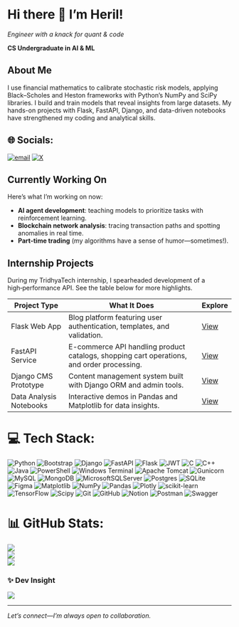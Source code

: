 
# Hi there 👋 I’m Heril!
*Engineer with a knack for quant & code*

**CS Undergraduate in AI & ML**


## About Me

I use financial mathematics to calibrate stochastic risk models, applying Black–Scholes and Heston frameworks with Python’s NumPy and SciPy libraries. I build and train models that reveal insights from large datasets. My hands-on projects with Flask, FastAPI, Django, and data-driven notebooks have strengthened my coding and analytical skills.

## 🌐 Socials:
[![email](https://img.shields.io/badge/Email-D14836?logo=gmail&logoColor=white)](mailto:herilgit9@gmail.com)
[![X](https://img.shields.io/badge/X-@HerilTech-1DA1F2?logo=twitter&logoColor=white)](https://x.com/HerilTech)


## Currently Working On

Here’s what I’m working on now:

- **AI agent development**: teaching models to prioritize tasks with reinforcement learning.
- **Blockchain network analysis**: tracing transaction paths and spotting anomalies in real time. 
- **Part-time trading** (my algorithms have a sense of humor—sometimes!).

## Internship Projects

During my TridhyaTech internship, I spearheaded development of a high‑performance API. See the table below for more highlights.



| Project Type             | What It Does                                                           | Explore                                                              |
|--------------------------|-------------------------------------------------------------------------|----------------------------------------------------------------------|
| Flask Web App            | Blog platform featuring user authentication, templates, and validation. | [View](https://github.com/Heril9/TridhyaTech-internship/tree/main/Flaskproject)      |
| FastAPI Service          | E-commerce API handling product catalogs, shopping cart operations, and order processing.         | [View](https://github.com/Heril9/TridhyaTech-internship/tree/main/Fastapi_project)   |(https://github.com/Heril9/TridhyaTech-internship/tree/main/Fastapi_project)   |
| Django CMS Prototype     | Content management system built with Django ORM and admin tools.        | [View](https://github.com/Heril9/TridhyaTech-internship/tree/main/Django_project)    |
| Data Analysis Notebooks  | Interactive demos in Pandas and Matplotlib for data insights.           | [View](https://github.com/Heril9/TridhyaTech-internship/tree/main/pandas_numpy_project) |



# 💻 Tech Stack:
![Python](https://img.shields.io/badge/python-3670A0?style=for-the-badge&logo=python&logoColor=ffdd54) ![Bootstrap](https://img.shields.io/badge/bootstrap-%238511FA.svg?style=for-the-badge&logo=bootstrap&logoColor=white) ![Django](https://img.shields.io/badge/django-%23092E20.svg?style=for-the-badge&logo=django&logoColor=white) ![FastAPI](https://img.shields.io/badge/FastAPI-005571?style=for-the-badge&logo=fastapi) ![Flask](https://img.shields.io/badge/flask-%23000.svg?style=for-the-badge&logo=flask&logoColor=white) ![JWT](https://img.shields.io/badge/JWT-black?style=for-the-badge&logo=JSON%20web%20tokens) ![C](https://img.shields.io/badge/c-%2300599C.svg?style=for-the-badge&logo=c&logoColor=white) ![C++](https://img.shields.io/badge/c++-%2300599C.svg?style=for-the-badge&logo=c%2B%2B&logoColor=white) ![Java](https://img.shields.io/badge/java-%23ED8B00.svg?style=for-the-badge&logo=openjdk&logoColor=white) ![PowerShell](https://img.shields.io/badge/PowerShell-%235391FE.svg?style=for-the-badge&logo=powershell&logoColor=white) ![Windows Terminal](https://img.shields.io/badge/Windows%20Terminal-%234D4D4D.svg?style=for-the-badge&logo=windows-terminal&logoColor=white) ![Apache Tomcat](https://img.shields.io/badge/apache%20tomcat-%23F8DC75.svg?style=for-the-badge&logo=apache-tomcat&logoColor=black) ![Gunicorn](https://img.shields.io/badge/gunicorn-%298729.svg?style=for-the-badge&logo=gunicorn&logoColor=white) ![MySQL](https://img.shields.io/badge/mysql-4479A1.svg?style=for-the-badge&logo=mysql&logoColor=white) ![MongoDB](https://img.shields.io/badge/MongoDB-%234ea94b.svg?style=for-the-badge&logo=mongodb&logoColor=white) ![MicrosoftSQLServer](https://img.shields.io/badge/Microsoft%20SQL%20Server-CC2927?style=for-the-badge&logo=microsoft%20sql%20server&logoColor=white) ![Postgres](https://img.shields.io/badge/postgres-%23316192.svg?style=for-the-badge&logo=postgresql&logoColor=white) ![SQLite](https://img.shields.io/badge/sqlite-%2307405e.svg?style=for-the-badge&logo=sqlite&logoColor=white) ![Figma](https://img.shields.io/badge/figma-%23F24E1E.svg?style=for-the-badge&logo=figma&logoColor=white) ![Matplotlib](https://img.shields.io/badge/Matplotlib-%23ffffff.svg?style=for-the-badge&logo=Matplotlib&logoColor=black) ![NumPy](https://img.shields.io/badge/numpy-%23013243.svg?style=for-the-badge&logo=numpy&logoColor=white) ![Pandas](https://img.shields.io/badge/pandas-%23150458.svg?style=for-the-badge&logo=pandas&logoColor=white) ![Plotly](https://img.shields.io/badge/Plotly-%233F4F75.svg?style=for-the-badge&logo=plotly&logoColor=white) ![scikit-learn](https://img.shields.io/badge/scikit--learn-%23F7931E.svg?style=for-the-badge&logo=scikit-learn&logoColor=white) ![TensorFlow](https://img.shields.io/badge/TensorFlow-%23FF6F00.svg?style=for-the-badge&logo=TensorFlow&logoColor=white) ![Scipy](https://img.shields.io/badge/SciPy-%230C55A5.svg?style=for-the-badge&logo=scipy&logoColor=%white) ![Git](https://img.shields.io/badge/git-%23F05033.svg?style=for-the-badge&logo=git&logoColor=white) ![GitHub](https://img.shields.io/badge/github-%23121011.svg?style=for-the-badge&logo=github&logoColor=white) ![Notion](https://img.shields.io/badge/Notion-%23000000.svg?style=for-the-badge&logo=notion&logoColor=white) ![Postman](https://img.shields.io/badge/Postman-FF6C37?style=for-the-badge&logo=postman&logoColor=white) ![Swagger](https://img.shields.io/badge/-Swagger-%23Clojure?style=for-the-badge&logo=swagger&logoColor=white)


# 📊 GitHub Stats:
![](https://github-readme-stats.vercel.app/api?username=Heril9&theme=dark&hide_border=false&include_all_commits=true&count_private=false)<br/>
![](https://nirzak-streak-stats.vercel.app/?user=Heril9&theme=dark&hide_border=false)<br/>
![](https://github-readme-stats.vercel.app/api/top-langs/?username=Heril9&theme=dark&hide_border=false&include_all_commits=true&count_private=false&layout=compact)

### ✨ Dev Insight
![](https://quotes-github-readme.vercel.app/api?type=horizontal&theme=radical)



---

*Let’s connect—I’m always open to collaboration.*  



